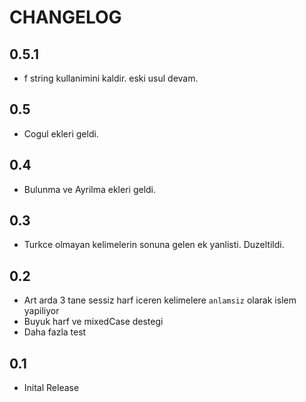 # CHANGELOG

## 0.5.1
- f string kullanimini kaldir. eski usul devam.

## 0.5
- Cogul ekleri geldi. 

## 0.4
- Bulunma ve Ayrilma ekleri geldi.

## 0.3
- Turkce olmayan kelimelerin sonuna gelen ek yanlisti. Duzeltildi.

## 0.2
- Art arda 3 tane sessiz harf iceren kelimelere `anlamsiz` olarak islem yapiliyor
- Buyuk harf ve mixedCase destegi 
- Daha fazla test

## 0.1
- Inital Release